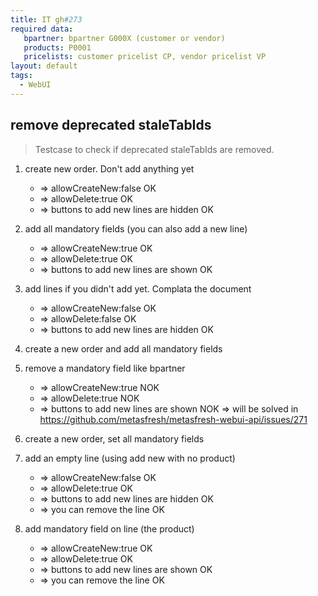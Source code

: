 ```yaml
---
title: IT gh#273
required data:
   bpartner: bpartner G000X (customer or vendor)
   products: P0001
   pricelists: customer pricelist CP, vendor pricelist VP   
layout: default
tags:
  - WebUI
---
```

## remove deprecated staleTabIds

> Testcase to check if deprecated staleTabIds are removed.


1. create new order. Don't add anything yet 
	* => allowCreateNew:false OK
	* => allowDelete:true OK
	* => buttons to add new lines are hidden OK

1. add all mandatory fields (you can also add a new line)
	* => allowCreateNew:true OK
	* => allowDelete:true OK
	* => buttons to add new lines are shown OK
	
1. add lines if you didn't add yet. Complata the document
	* => allowCreateNew:false OK
	* => allowDelete:false OK
	* => buttons to add new lines are hidden OK

1. create a new order and add all mandatory fields

1. remove a mandatory field like bpartner
	* => allowCreateNew:true NOK
	* => allowDelete:true NOK
	* => buttons to add new lines are shown NOK
	=> will be solved in https://github.com/metasfresh/metasfresh-webui-api/issues/271

1. create a new order, set all mandatory fields

1. add an empty line (using add new with no product)
	* => allowCreateNew:false OK
	* => allowDelete:true OK
	* => buttons to add new lines are hidden OK
	* => you can remove the line OK
	
1. add mandatory field on line (the product)
	* => allowCreateNew:true OK
	* => allowDelete:true OK
	* => buttons to add new lines are shown OK
	* => you can remove the line OK
	
	
	
